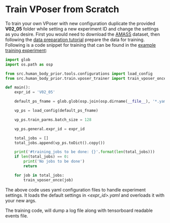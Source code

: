 # Train VPoser from Scratch
To train your own VPoser with new configuration duplicate the provided **V02_05** folder while setting a new experiment ID 
and change the settings as you desire. 
First you would need to download the 
[AMASS](https://amass.is.tue.mpg.de/) dataset, then following the [data preparation tutorial](../data/README.md)
prepare the data for training. 
Following is a code snippet for training that can be found in the [example training experiment](https://github.com/nghorbani/human_body_prior/blob/master/src/human_body_prior/train/V02_05/V02_05.py):

```python
import glob
import os.path as osp

from src.human_body_prior.tools.configurations import load_config
from src.human_body_prior.train.vposer_trainer import train_vposer_once

def main():
    expr_id = 'V02_05'

    default_ps_fname = glob.glob(osp.join(osp.dirname(__file__), '*.yaml'))[0]

    vp_ps = load_config(default_ps_fname)

    vp_ps.train_parms.batch_size = 128

    vp_ps.general.expr_id = expr_id

    total_jobs = []
    total_jobs.append(vp_ps.toDict().copy())

    print('#training_jobs to be done: {}'.format(len(total_jobs)))
    if len(total_jobs) == 0:
        print('No jobs to be done')
        return

    for job in total_jobs:
        train_vposer_once(job)
``` 
The above code uses yaml configuration files to handle experiment settings. 
It loads the default settings in *<expr_id>.yaml* and overloads it with your new args. 

The training code, will dump a log file along with tensorboard readable events file.